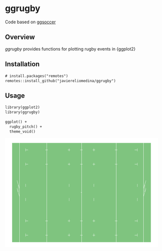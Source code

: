 
ggrugby
=======

Code based on [ggsoccer](https://github.com/Torvaney/ggsoccer)

Overview
--------

*ggrugby* provides functions for plotting rugby events in {ggplot2}

Installation
------------


    # install.packages("remotes")
    remotes::install_github("javiereliomedina/ggrugby")

Usage
-----


    library(ggplot2)
    library(ggrugby)

    ggplot() +
      rugby_pitch() +
      theme_void() 
    
![](man/figures/README-example_blank-1.png)<!-- -->
